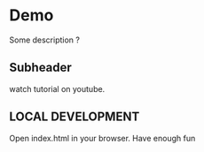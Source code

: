 # Demo

Some description ?

## Subheader

watch tutorial on youtube.

## LOCAL DEVELOPMENT

Open index.html in your browser.
Have enough fun
